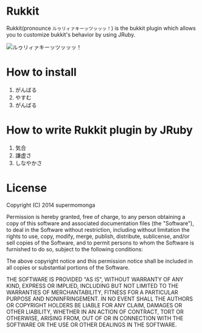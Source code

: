 
# Rukkit

Rukkit(pronounce `ルゥリィァキーッツッッッ！`) is the bukkit plugin which allows you to customize bukkit's behavior by using JRuby.

![ルゥリィァキーッツッッッ！](http://d.pr/i/1biAv.png)

# How to install

1. がんばる
2. やすむ
3. がんばる

# How to write Rukkit plugin by JRuby

1. 気合
2. 謙虚さ
3. しなやかさ

# License


Copyright (C) 2014 supermomonga

Permission is hereby granted, free of charge, to any person obtaining
a copy of this software and associated documentation files (the "Software"),
to deal in the Software without restriction, including without limitation
the rights to use, copy, modify, merge, publish, distribute, sublicense,
and/or sell copies of the Software, and to permit persons to whom the
Software is furnished to do so, subject to the following conditions:

The above copyright notice and this permission notice shall be included
in all copies or substantial portions of the Software.

THE SOFTWARE IS PROVIDED "AS IS", WITHOUT WARRANTY OF ANY KIND,
EXPRESS OR IMPLIED, INCLUDING BUT NOT LIMITED TO THE WARRANTIES
OF MERCHANTABILITY, FITNESS FOR A PARTICULAR PURPOSE AND NONINFRINGEMENT.
IN NO EVENT SHALL THE AUTHORS OR COPYRIGHT HOLDERS BE LIABLE FOR ANY CLAIM,
DAMAGES OR OTHER LIABILITY, WHETHER IN AN ACTION OF CONTRACT,
TORT OR OTHERWISE, ARISING FROM, OUT OF OR IN CONNECTION WITH THE SOFTWARE
OR THE USE OR OTHER DEALINGS IN THE SOFTWARE.



